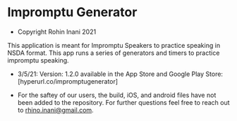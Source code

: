 # Impromptu Generator

* Copyright Rohin Inani 2021

This application is meant for Impromptu Speakers to practice speaking in NSDA format. 
This app runs a series of generators and timers to practice impromptu speaking.


* 3/5/21: Version: 1.2.0 available in the App Store and Google Play Store: [hyperurl.co/impromptugenerator]

* For the saftey of our users, the build, iOS, and android files have not been added to the repository. For further questions feel free to reach out   to rhino.inani@gmail.com.
